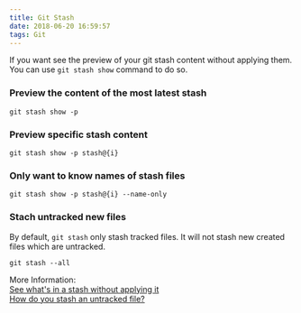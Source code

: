 ```yaml
---
title: Git Stash
date: 2018-06-20 16:59:57
tags: Git
---
```


If you want see the preview of your git stash content without applying them. You can use `git stash show` command to do so.

### Preview the content of the most latest stash

```
git stash show -p
```

### Preview specific stash content

```
git stash show -p stash@{i}  
```

### Only want to know names of stash files
```
git stash show -p stash@{i} --name-only
```

### Stach untracked new files
By default, `git stash` only stash tracked files. It will not stash new created files which are untracked.
```
git stash --all
```


More Information:   
[See what's in a stash without applying it](https://stackoverflow.com/questions/10725729/see-whats-in-a-stash-without-applying-it)  
[How do you stash an untracked file?](https://stackoverflow.com/questions/835501/how-do-you-stash-an-untracked-file)